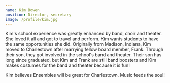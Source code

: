 ```yaml
---
name: Kim Bowen
position: Director, secretary
image: /profile/kim.jpg
---
```


Kim's school experience was greatly enhanced by band, choir and theater. She loved it all and got to travel and perform. Kim wants students to have the same opportunities she did. Originally from Madison, Indiana, Kim moved to Charlestown after marrying fellow board member, Frank. Through their son, they got involved in the school's band and theater. Their son has long since graduated, but Kim and Frank are still band boosters and Kim makes costumes for the band and theater because it is fun!

Kim believes Ensembles will be great for Charlestown. Music feeds the soul!
